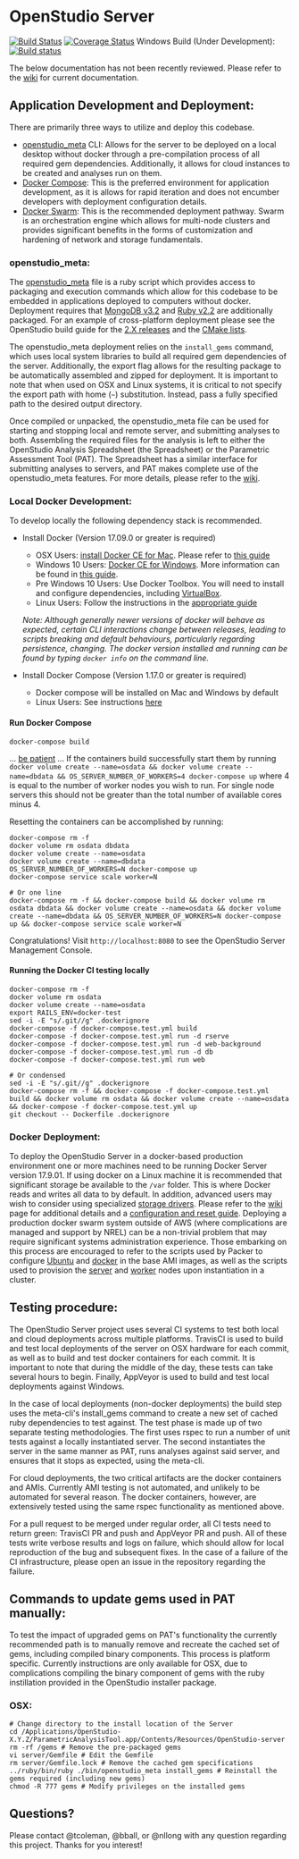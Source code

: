 # OpenStudio Server

[![Build Status][travis-img]][travis-url] 
[![Coverage Status][coveralls-img]][coveralls-url]
Windows Build (Under Development): [![Build status][appveyor-img]][appveyor-url]

The below documentation has not been recently reviewed. Please refer to the [wiki](https://github.com/NREL/OpenStudio-server/wiki) for current documentation.

## Application Development and Deployment:

There are primarily three ways to utilize and deploy this codebase.
 
* [openstudio_meta](./bin/openstudio_meta) CLI: Allows for the server to be deployed on a local 
desktop without docker through a pre-compilation process of all required gem dependencies. Additionally, it allows for 
cloud instances to be created and analyses run on them. 
* [Docker Compose](https://docs.docker.com/compose/): This is the preferred environment for application development, as 
it is allows for rapid iteration and does not encumber developers with deployment configuration details. 
* [Docker Swarm](https://docs.docker.com/engine/swarm/): This is the recommended deployment pathway. Swarm is an 
orchestration engine which allows for multi-node clusters and provides significant benefits in the forms of 
customization and hardening of network and storage 
fundamentals.

### openstudio_meta:

The [openstudio_meta](./bin/openstudio_meta) file is a ruby script which provides access to packaging and execution 
commands which allow for this codebase to be embedded in applications deployed to computers without docker. Deployment 
requires that [MongoDB v3.2](https://www.mongodb.com/download-center#previous) and [Ruby v2.2](https://www.ruby-lang.org/en/news/2014/12/25/ruby-2-2-0-released/) 
are additionally packaged. For an example of cross-platform deployment please see the OpenStudio build guide for the 
[2.X releases](https://github.com/NREL/OpenStudio/wiki/Configuring-OpenStudio-Build-Environments) and the [CMake lists](https://github.com/NREL/OpenStudio/blob/develop/openstudiocore/CMakeLists.txt). 

The openstudio_meta deployment relies on the `install_gems` command, which uses local system libraries to build all 
required gem dependencies of the server. Additionally, the export flag allows for the resulting package to be 
automatically assembled and zipped for deployment. It is important to note that when used on OSX and Linux systems, 
it is critical to not specify the export path with home (`~`) substitution. Instead, pass a fully specified path to the 
desired output directory. 

Once compiled or unpacked, the openstudio_meta file can be used for starting and stopping local and remote server, and 
submitting analyses to both. Assembling the required files for the analysis is left to either the OpenStudio Analysis 
Spreadsheet (the Spreadsheet) or the Parametric Assessment Tool (PAT). The Spreadsheet has a similar interface for 
submitting analyses to servers, and PAT makes complete use of the openstudio_meta features. For more details, please 
refer to the [wiki](https://github.com/NREL/OpenStudio-server/wiki/CLI).

### Local Docker Development:

To develop locally the following dependency stack is recommended. 

* Install Docker (Version 17.09.0 or greater is required)
    * OSX Users: [install Docker CE for Mac](https://docs.docker.com/docker-for-mac/install/). Please refer to [this guide](https://docs.docker.com/docker-for-mac/install/)
    * Windows 10 Users: [Docker CE for Windows](https://docs.docker.com/docker-for-windows/install/). More information 
    can be found in [this guide](https://docs.docker.com/docker-for-windows/).
    * Pre Windows 10 Users: Use Docker Toolbox. You will need to install and configure dependencies, including [VirtualBox](https://docs.docker.com/toolbox/toolbox_install_windows/#next-steps). 
    * Linux Users: Follow the instructions in the [appropriate guide](https://www.docker.com/community-edition)
    
    *Note: Although generally newer versions of docker will behave as expected, certain CLI interactions change between
    releases, leading to scripts breaking and default behaviours, particularly regarding persistence, changing. The 
    docker version installed and running can be found by typing `docker info` on the command line.*
    
* Install Docker Compose (Version 1.17.0 or greater is required)
    * Docker compose will be installed on Mac and Windows by default
    * Linux Users: See instructions [here](https://docs.docker.com/compose/install/)

#### Run Docker Compose 

```
docker-compose build
```
... [be patient](https://www.youtube.com/watch?v=f4hkPn0Un_Q) ... If the containers build successfully start them by 
running `docker volume create --name=osdata && docker volume create --name=dbdata && OS_SERVER_NUMBER_OF_WORKERS=4 docker-compose up` 
where 4 is equal to the number of worker nodes you wish to run. For single node servers this should not be greater 
than the total number of available cores minus 4.

Resetting the containers can be accomplished by running:
``` 
docker-compose rm -f
docker volume rm osdata dbdata
docker volume create --name=osdata
docker volume create --name=dbdata
OS_SERVER_NUMBER_OF_WORKERS=N docker-compose up
docker-compose service scale worker=N

# Or one line
docker-compose rm -f && docker-compose build && docker volume rm osdata dbdata && docker volume create --name=osdata && docker volume create --name=dbdata && OS_SERVER_NUMBER_OF_WORKERS=N docker-compose up && docker-compose service scale worker=N
```

Congratulations! Visit `http://localhost:8080` to see the OpenStudio Server Management Console.

#### Running the Docker CI testing locally

```
docker-compose rm -f
docker volume rm osdata
docker volume create --name=osdata
export RAILS_ENV=docker-test
sed -i -E "s/.git//g" .dockerignore
docker-compose -f docker-compose.test.yml build
docker-compose -f docker-compose.test.yml run -d rserve
docker-compose -f docker-compose.test.yml run -d web-background
docker-compose -f docker-compose.test.yml run -d db
docker-compose -f docker-compose.test.yml run web

# Or condensed
sed -i -E "s/.git//g" .dockerignore
docker-compose rm -f && docker-compose -f docker-compose.test.yml build && docker volume rm osdata && docker volume create --name=osdata && docker-compose -f docker-compose.test.yml up
git checkout -- Dockerfile .dockerignore
```

### Docker Deployment:

To deploy the OpenStudio Server in a docker-based production environment one or more machines need to be running Docker 
Server version 17.9.01. If using docker on a Linux machine it is recommended that significant storage be available to 
the `/var` folder. This is where Docker reads and writes all data to by default. In addition, advanced users may wish 
to consider using specialized [storage drivers](https://docs.docker.com/engine/userguide/storagedriver/). Please refer 
to the [wiki](https://github.com/NREL/OpenStudio-server/wiki) page for additional details and 
a [configuration and reset guide](). Deploying a production docker swarm system outside of AWS (where complications 
are managed and support by NREL) can be a non-trivial problem that may require significant systems administration 
experience. Those embarking on this process are encouraged to refer to the scripts used by Packer to configure 
[Ubuntu](https://github.com/NREL/OpenStudio-server/blob/develop/docker/deployment/scripts/aws_system_init.sh) and 
[docker](https://github.com/NREL/OpenStudio-server/blob/develop/docker/deployment/scripts/aws_osserver_init.sh) in the 
base AMI images, as well as the scripts used to provision the [server](https://github.com/NREL/OpenStudio-server/blob/develop/docker/deployment/scripts/server_provision.sh) 
and [worker](https://github.com/NREL/OpenStudio-server/blob/develop/docker/deployment/scripts/worker_provision.sh) 
nodes upon instantiation in a cluster.

## Testing procedure:

The OpenStudio Server project uses several CI systems to test both local and cloud deployments across multiple 
platforms. TravisCI is used to build and test local deployments of the server on OSX hardware for each commit, as well 
as to build and test docker containers for each commit. It is important to note that during the middle of the 
day, these tests can take several hours to begin. Finally, AppVeyor is used to build and test local deployments against
Windows. 

In the case of local deployments (non-docker deployments) the build step uses the meta-cli's install_gems command to 
create a new set of cached ruby dependencies to test against. The test phase is made up of two separate testing 
methodologies. The first uses rspec to run a number of unit tests against a locally instantiated server. The 
second instantiates the server in the same manner as PAT, runs analyses against said server, and ensures that it stops 
as expected, using the meta-cli.

For cloud deployments, the two critical artifacts are the docker containers and AMIs. Currently AMI testing is not 
automated, and unlikely to be automated for several reason. The docker containers, however, are extensively tested using 
the same rspec functionality as mentioned above. 

For a pull request to be merged under regular order, all CI tests need to return green: TravisCI PR and push and AppVeyor 
PR and push. All of these tests write verbose results and logs on failure, which should allow for local reproduction 
of the bug and subsequent fixes. In the case of a failure of the CI infrastructure, please open an issue in the 
repository regarding the failure. 

## Commands to update gems used in PAT manually:

To test the impact of upgraded gems on PAT's functionality the currently recommended path is to manually remove and 
recreate the cached set of gems, including compiled binary components. This process is platform specific. Currently 
instructions are only available for OSX, due to complications compiling the binary component of gems with the ruby 
instillation provided in the OpenStudio installer package.

### OSX:

```
# Change directory to the install location of the Server
cd /Applications/OpenStudio-X.Y.Z/ParametricAnalysisTool.app/Contents/Resources/OpenStudio-server 
rm -rf /gems # Remove the pre-packaged gems
vi server/Gemfile # Edit the Gemfile
rm server/Gemfile.lock # Remove the cached gem specifications
../ruby/bin/ruby ./bin/openstudio_meta install_gems # Reinstall the gems required (including new gems)
chmod -R 777 gems # Modify privileges on the installed gems
```

## Questions?

Please contact @tcoleman, @bball, or @nllong with any question regarding this project. Thanks for you interest!

[coveralls-img]: https://coveralls.io/repos/github/NREL/OpenStudio-server/badge.svg?branch=dockerize
[coveralls-url]: https://coveralls.io/github/NREL/OpenStudio-server
[travis-img]: https://travis-ci.org/NREL/OpenStudio-server.svg?branch=dockerize-travis
[travis-url]: https://travis-ci.org/NREL/OpenStudio-server
[appveyor-img]: https://ci.appveyor.com/api/projects/status/j7hqgh2p7bae9xn8/branch/dockerize-appveyor?svg=true
[appveyor-url]: https://ci.appveyor.com/project/rHorsey/openstudio-server/branch/dockerize-appveyor

